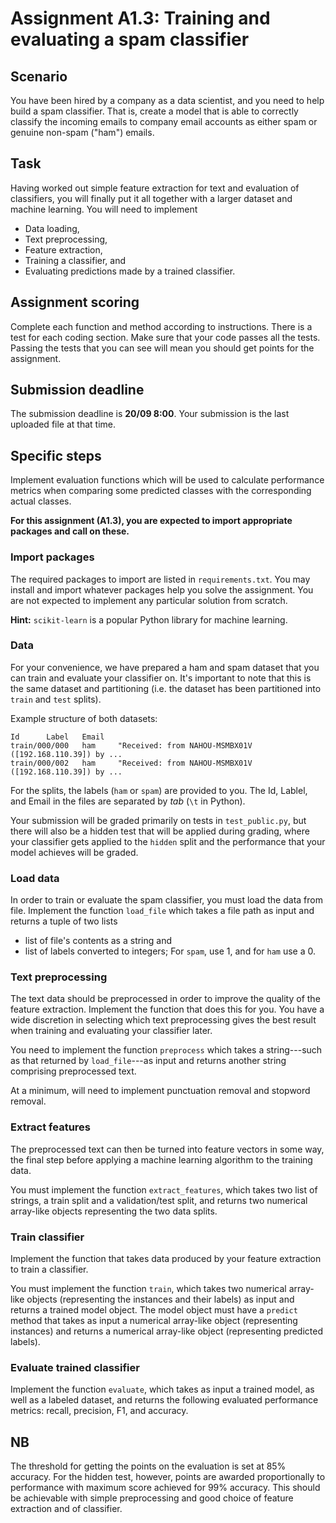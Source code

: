 # Assignment A1.3: Training and evaluating a spam classifier

## Scenario

You have been hired by a company as a data scientist, and you need to help build a spam classifier.  That is, create a model that is able to correctly classify the incoming emails to company email accounts as either spam or genuine non-spam ("ham") emails.

## Task

Having worked out simple feature extraction for text and evaluation of classifiers, you will finally put it all together with a larger dataset and machine learning. You will need to implement
 - Data loading, 
 - Text preprocessing, 
 - Feature extraction, 
 - Training a classifier, and
 - Evaluating predictions made by a trained classifier.

 ## Assignment scoring

Complete each function and method according to instructions. There is a test for each coding section. Make sure that your code passes all the tests. Passing the tests that you can see will mean you should get points for the assignment.  

## Submission deadline

The submission deadline is **20/09 8:00**. Your submission is the last uploaded file at that time.

## Specific steps

Implement evaluation functions which will be used to calculate performance metrics when comparing some predicted classes with the corresponding actual classes. 

**For this assignment (A1.3), you are expected to import appropriate packages and call on these.**

### Import packages

The required packages to import are listed in `requirements.txt`. You may install and import whatever packages help you solve the assignment. You are not expected to implement any particular solution from scratch. 

**Hint:** `scikit-learn` is a popular Python library for machine learning. 

### Data

For your convenience, we have prepared a ham and spam dataset that you can train and evaluate your classifier on. It's important to note that this is the same dataset and partitioning (i.e. the dataset has been partitioned into `train` and `test` splits). 

Example structure of both datasets:
```
Id      Label   Email
train/000/000   ham     "Received: from NAHOU-MSMBX01V ([192.168.110.39]) by ...
train/000/002   ham     "Received: from NAHOU-MSMBX01V ([192.168.110.39]) by ...
```
For the splits, the labels (`ham` or `spam`) are provided to you. The Id, Lablel, and Email in the files are separated by *tab* (`\t` in Python).

Your submission will be graded primarily on tests in `test_public.py`, but there will also be a hidden test that will be applied during grading, where your classifier gets applied to the `hidden` split and the performance that your model achieves will be graded. 



### Load data

In order to train or evaluate the spam classifier, you must load the data from file. 
Implement the function `load_file` which takes a file path as input and returns a tuple of two lists
 - list of file's contents as a string and
 - list of labels converted to integers; For `spam`, use 1, and for `ham` use a 0. 


### Text preprocessing

The text data should be preprocessed in order to improve the quality of the feature extraction. Implement the function that does this for you. You have a wide discretion in selecting which text preprocessing gives the best result when training and evaluating your classifier later. 

You need to implement the function `preprocess` which takes a string---such as that returned by `load_file`---as input and returns another string comprising preprocessed text. 

At a minimum, will need to implement punctuation removal and stopword removal.

### Extract features

The preprocessed text can then be turned into feature vectors in some way, the final step before applying a machine learning algorithm to the training data. 

You must implement the function `extract_features`, which takes two list of strings, a train split and a validation/test split, and returns two numerical array-like objects representing the two data splits. 

### Train classifier

Implement the function that takes data produced by your feature extraction to train a classifier. 

You must implement the function `train`, which takes two numerical array-like objects (representing the instances and their labels) as input and returns a trained model object. The model object must have a `predict` method that takes as input a numerical array-like object (representing instances) and returns a numerical array-like object (representing predicted labels).

### Evaluate trained classifier

Implement the function `evaluate`, which takes as input a trained model, as well as a labeled dataset, and returns the following evaluated performance metrics: recall, precision, F1, and accuracy.

## NB

The threshold for getting the points on the evaluation is set at 85% accuracy. For the hidden test, however, points are awarded proportionally to performance with maximum score achieved for 99% accuracy. This should be achievable with simple preprocessing and good choice of feature extraction and of classifier.
